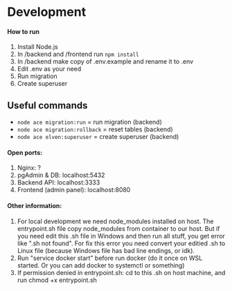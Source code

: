 # Development #

#### How to run
1. Install Node.js
2. In /backend and /frontend run ```npm install```
3. In /backend make copy of .env.example and rename it to .env
4. Edit .env as your need
5. Run migration
6. Create superuser


## Useful commands
- ```node ace migration:run``` = run migration (backend)
- ```node ace migration:rollback``` = reset tables (backend)
- ```node ace elven:superuser``` = create superuser (backend)


#### Open ports:
1. Nginx: ?
2. pgAdmin & DB: localhost:5432
3. Backend API: localhost:3333
4. Frontend (admin panel): localhost:8080


#### Other information:
1. For local development we need node_modules installed on host. The entrypoint.sh file copy node_modules from container to our host. But if you need edit this .sh file in Windows and then run all stuff, you get error like ".sh not found". For fix this error you need convert your editied .sh to Linux file (because Windows file has bad line endings, or idk).
2. Run "service docker start" before run docker (do it once on WSL started. Or you can add docker to systemctl or something)
3. If permission denied in entrypoint.sh: cd to this .sh on host machine, and run chmod +x entrypoint.sh